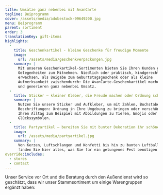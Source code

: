 ```yaml
---
title: Umsätze ganz nebenbei mit AvanCarte
tagline: Beiprogramm
cover: /assets/media/adobestock-99649200.jpg
menu: Beiprogramm
parent: sortiment
order: 3
translationKey: gift-items
highlights:
  -
    title: Geschenkartikel - kleine Geschenke für freudige Momente
    image:
      url: /assets/media/geschenkverpackungen.jpg
    summary: |
      Mit unseren Geschenkartikel-Sortimenten bieten Sie Ihren Kunden günstige
      Gelegenheiten zum Mitnehmen. Niedlich oder praktisch, kindgerecht oder
      erwachsen, als Beigabe zum Geburtstagsgeschenk oder als kleine
      Aufmerksamkeit zwischendurch: Die AvanCarte-Geschenkartikel machen Spaß
      und generieren ganz nebenbei Umsatz.
  -
    title: Sticker – kleiner Kleber, die Freude machen oder Ordnung schaffen
    summary: |
      Nutzen Sie unsere Sticker und Aufkleber, um mit Zahlen, Buchstaben oder
      Beschriftungen: Ordnung in Ihre Umgebung zu bringen oder verschönern Sie
      Ihren Alltag zum Beispiel mit Abbildungen zu Tieren, Emojis oder
      Glückssymbolen.
  -
    title: Partyartikel – bereiten Sie mit bunter Dekoration ihr schönes Fest vor
    image:
      url: /assets/media/partyartikel.jpg
    summary: |
      Von Kerzen, Luftschlangen und Konfetti bis hin zu bunten Luftballons
      finden Sie hier alles, was Sie für ein gelungenes Fest benötigen.
override:includes:
  - stores
  - contact
---
```

Unser Service vor Ort und die Beratung durch den Außendienst wird so geschätzt, dass wir unser Stammsortiment um einige Warengruppen ergänzt haben:
